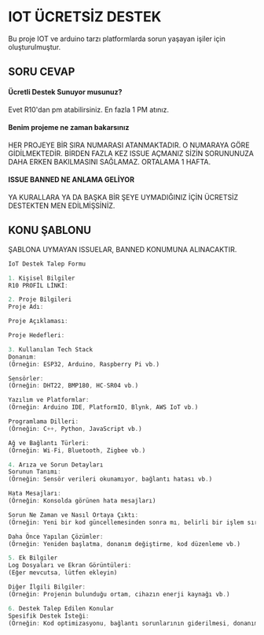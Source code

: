 
# IOT ÜCRETSİZ DESTEK

Bu proje IOT ve arduino tarzı platformlarda sorun yaşayan işiler için oluşturulmuştur.


## SORU CEVAP

#### Ücretli Destek Sunuyor musunuz?

Evet R10'dan pm atabilirsiniz. En fazla 1 PM atınız.

#### Benim projeme ne zaman bakarsınız

HER PROJEYE BİR SIRA NUMARASI ATANMAKTADIR. O NUMARAYA GÖRE GİDİLMEKTEDİR. BİRDEN FAZLA KEZ ISSUE AÇMANIZ SİZİN SORUNUNUZA DAHA ERKEN BAKILMASINI SAĞLAMAZ. ORTALAMA 1 HAFTA.

#### ISSUE BANNED NE ANLAMA GELİYOR
YA KURALLARA YA DA BAŞKA BİR ŞEYE UYMADIĞINIZ İÇİN ÜCRETSİZ DESTEKTEN MEN EDİLMİŞSİNİZ.







## KONU ŞABLONU
ŞABLONA UYMAYAN ISSUELAR, BANNED KONUMUNA ALINACAKTIR.

```javascript
IoT Destek Talep Formu

1. Kişisel Bilgiler
R10 PROFİL LİNKİ:

2. Proje Bilgileri
Proje Adı:

Proje Açıklaması:

Proje Hedefleri:

3. Kullanılan Tech Stack
Donanım:
(Örneğin: ESP32, Arduino, Raspberry Pi vb.)

Sensörler:
(Örneğin: DHT22, BMP180, HC-SR04 vb.)

Yazılım ve Platformlar:
(Örneğin: Arduino IDE, PlatformIO, Blynk, AWS IoT vb.)

Programlama Dilleri:
(Örneğin: C++, Python, JavaScript vb.)

Ağ ve Bağlantı Türleri:
(Örneğin: Wi-Fi, Bluetooth, Zigbee vb.)

4. Arıza ve Sorun Detayları
Sorunun Tanımı:
(Örneğin: Sensör verileri okunamıyor, bağlantı hatası vb.)

Hata Mesajları:
(Örneğin: Konsolda görünen hata mesajları)

Sorun Ne Zaman ve Nasıl Ortaya Çıktı:
(Örneğin: Yeni bir kod güncellemesinden sonra mı, belirli bir işlem sırasında mı vb.)

Daha Önce Yapılan Çözümler:
(Örneğin: Yeniden başlatma, donanım değiştirme, kod düzenleme vb.)

5. Ek Bilgiler
Log Dosyaları ve Ekran Görüntüleri:
(Eğer mevcutsa, lütfen ekleyin)

Diğer İlgili Bilgiler:
(Örneğin: Projenin bulunduğu ortam, cihazın enerji kaynağı vb.)

6. Destek Talep Edilen Konular
Spesifik Destek İsteği:
(Örneğin: Kod optimizasyonu, bağlantı sorunlarının giderilmesi, donanım entegrasyonu vb.)


```
